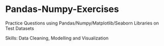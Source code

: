 # Pandas-Numpy-Exercises
Practice Questions using Pandas/Numpy/Matplotlib/Seaborn Libraries on Test Datasets 

Skills: Data Cleaning, Modelling and Visualization
